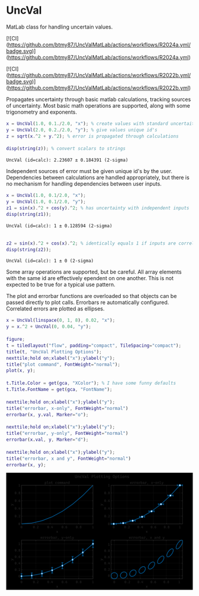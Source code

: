 
# UncVal

MatLab class for handling uncertain values.


\[!\[CI\](https://github.com/btmy87/UncValMatLab/actions/workflows/R2024a.yml/badge.svg)\](https://github.com/btmy87/UncValMatLab/actions/workflows/R2024a.yml)


\[!\[CI\](https://github.com/btmy87/UncValMatLab/actions/workflows/R2022b.yml/badge.svg)\](https://github.com/btmy87/UncValMatLab/actions/workflows/R2022b.yml)


Propagates uncertainty through basic matlab calculations, tracking sources of uncertainty. Most basic math operations are supported, along with some trigonometry and exponents.

```matlab
x = UncVal(1.0, 0.1./2.0, "x"); % create values with standard uncertaities
y = UncVal(2.0, 0.2./2.0, "y"); % give values unique id's
z = sqrt(x.^2 + y.^2); % error is propagated through calculations

disp(string(z)); % convert scalars to strings
```

```matlabTextOutput
UncVal (id=calc): 2.23607 ± 0.184391 (2-sigma)
```



Independent sources of error must be given unique id's by the user. Dependencies between calculations are handled appropriately, but there is no mechanism for handling dependencies between user inputs.

```matlab
x = UncVal(1.0, 0.1/2.0, "x");
y = UncVal(1.0, 0.1/2.0, "y");
z1 = sin(x).^2 + cos(y).^2; % has uncertainty with independent inputs
disp(string(z1));
```

```matlabTextOutput
UncVal (id=calc): 1 ± 0.128594 (2-sigma)
```

```matlab

z2 = sin(x).^2 + cos(x).^2; % identically equals 1 if inputs are correlated
disp(string(z2));
```

```matlabTextOutput
UncVal (id=calc): 1 ± 0 (2-sigma)
```



Some array operations are supported, but be careful.  All array elements with the same id are effectively  ependent on one another.  This is not expected to be true for a typical use pattern.


The plot and errorbar functions are overloaded so that objects can be  passed directly to plot calls.  Errorbars  re automatically configured. Correlated errors are plotted as ellipses.

```matlab
x = UncVal(linspace(0, 1, 8), 0.02, "x");
y = x.^2 + UncVal(0, 0.04, "y");

figure;
t = tiledlayout("flow", padding="compact", TileSpacing="compact");
title(t, "UncVal Plotting Options");
nexttile;hold on;xlabel("x");ylabel("y");
title("plot command", FontWeight="normal");
plot(x, y);

t.Title.Color = get(gca, "XColor"); % I have some funny defaults
t.Title.FontName = get(gca, "FontName");

nexttile;hold on;xlabel("x");ylabel("y");
title("errorbar, x-only", FontWeight="normal")
errorbar(x, y.val, Marker="o");

nexttile;hold on;xlabel("x");ylabel("y");
title("errorbar, y-only", FontWeight="normal")
errorbar(x.val, y, Marker="d");

nexttile;hold on;xlabel("x");ylabel("y");
title("errorbar, x and y", FontWeight="normal")
errorbar(x, y);
```

<picture>
  <source media="(prefers-color-scheme: dark)" srcset="resources/README_0_dark.svg">
  <source media="(prefers-color-scheme: light)" srcset="resources/README_0_light.svg">
  <img alt="figure_0" src="resources/README_0_light.svg">
</picture>

